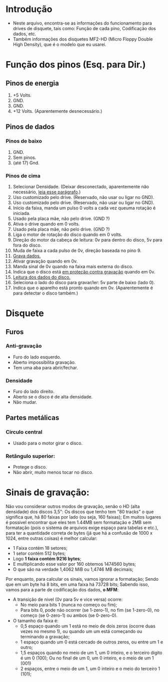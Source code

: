 # Introdução
 - Neste arquivo, encontra-se as informações do funcionamento para drives de disquete, tais como: Função de cada pino, Codificação dos dados, etc.
 - Também informações dos disquetes MF2-HD (Micro Floppy Double High Density), que é o modelo que eu usarei.
# Função dos pinos (Esq. para Dir.)
## Pinos de energia
 1. +5 Volts.
 2. GND.
 3. GND.
 4. +12 Volts. (Aparentemente desnecessário.)
## Pinos de dados
### Pinos de baixo
 1. GND.
 2. Sem pinos.
 3. (até 17) Gnd.
### Pinos de cima
 1. Selecionar Densidade. (Deixar desconectado, aparentemente não necessário, [leia esse parágrafo](https://github.com/thiago1255/FDDA/blob/main/docs/DriveDisquete.md#densidade).)
 2. Uso customizado pelo drive. (Reservado, não usar ou ligar no GND).
 3. Uso customizado pelo drive. (Reservado, não usar ou ligar no GND).
 4. Inicio da faixa, manda um pulso 0 volts a cada vez queuma rotação é iniciada.
 5. Usado pela placa mãe, não pelo drive. (GND ?)
 6. Ativa o drive quando em 0 volts.
 7. Usado pela placa mãe, não pelo drive. (GND ?)
 8. Liga o motor de rotação do disco quando em 0 volts.
 9. Direção do motor da cabeça de leitura: 0v para dentro do disco, 5v para fora do disco.
 10. Muda de faixa a cada pulso de 0v, direção baseada no pino 9.
 11. [Grava dados.](https://github.com/thiago1255/FDDA/blob/main/docs/DriveDisquete.md#sinais-de-grava%C3%A7%C3%A3o)
 12. Ativar gravação quando em 0v.
 13. Manda sinal de 0v quando na faixa mais externa do disco.
 14. Indica que o disco está [em proteção contra gravação](https://github.com/thiago1255/FDDA/blob/main/docs/DriveDisquete.md#anti-grava%C3%A7%C3%A3o) quando em 0v.
 15. [Leitura dos dados do disco.](https://github.com/thiago1255/FDDA/blob/main/docs/DriveDisquete.md#sinais-de-grava%C3%A7%C3%A3o)
 16. Seleciona o lado do disco para gravar/ler: 5v parte de baixo (lado 0).
 17. Indica que o aparelho está pronto quando em 0v. (Aparentemente é para detectar o disco também.)
# Disquete
## Furos
### Anti-gravação
 - Furo do lado esquerdo.
 - Aberto impossibilita gravação.
 - Tem uma aba para abrir/fechar.
### Densidade
 - Furo do lado direito.
 - Aberto se o disco é de alta densidade.
 - Não mudar.
## Partes metálicas
### Circulo central
 - Usado para o motor girar o disco.
### Retângulo superior:
 - Protege o disco.
 - Não abrir, muito menos tocar no disco.
# Sinais de gravação:
Não vou considerar outros modos de gravação, senão o HD (alta densidade) dos discos 3,5": Os discos que tenho tem "80 tracks" o que significa que, há 80 faixas por lado (ou seja, 160 faixas); Em muitos lugares é possivel encontrar que eles tem 1.44MB sem formatação e 2MB sem formatação (pois o sistema de arquivos exige espaço para tabelas e etc.), para ter a quantidade correta de bytes (já que há a confusão de 1000 x 1024, entre outras coisas) é melhor calcular:
  - 1 Faixa contém 18 setores;
  - 1 setor contém 512 bytes;
  - Logo **1 faixa contém 9216 bytes**;
  - E multiplicando esse valor por 160 obtemos 1474560 bytes;
  - O que são na verdade 1,4062 MiB ou 1,4746 MB decimais;

Por enquanto, para calcular os sinais, vamos ignorar a formatação; Sendo que em um byte há 8 bits, em uma faixa há 73728 bits; Sabendo isso, vamos para a parte de codificação dos dados, **o MFM**:
   - A transição de nivel (0v para 5v e vice versa) ocorre:
     - No meio para bits 1 (nunca no começo ou fim);
     - Para bits 0, pode não ocorrer (se 1-zero-1), no fim (se 1-zero-0), no começo (se 0-zero-1) ou ambos (se 0-zero-0).
   - O tamanho da faixa é:
     - 0,5 espaço quando um 1 está no meio de dois zeros (ocorre duas vezes no mesmo 1), ou quando um um está começando ou terminando a gravação; 
     - 1 espaço quando um 0 está cercado de outros zeros, ou entre um 1 e outro;
     - 1,5 espaços quando no meio de um 1, um 0 inteiro, e o terceiro digito é um 0 (100); Ou no final de um 0, um 0 inteiro, e o meio de um 1 (001)
     - 2 espaços, entre o meio de um 1, um 0 inteiro e o meio do terceiro 1 (101);
